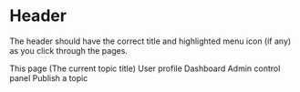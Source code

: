 # Header

The header should have the correct title and highlighted menu icon (if any) as you click through the pages.

<simple-checklist>
<step>This page (The current topic title)</step>
<step>User profile</step>
<step>Dashboard</step>
<step>Admin control panel</step>
<step>Publish a topic</step>
</simple-checklist>